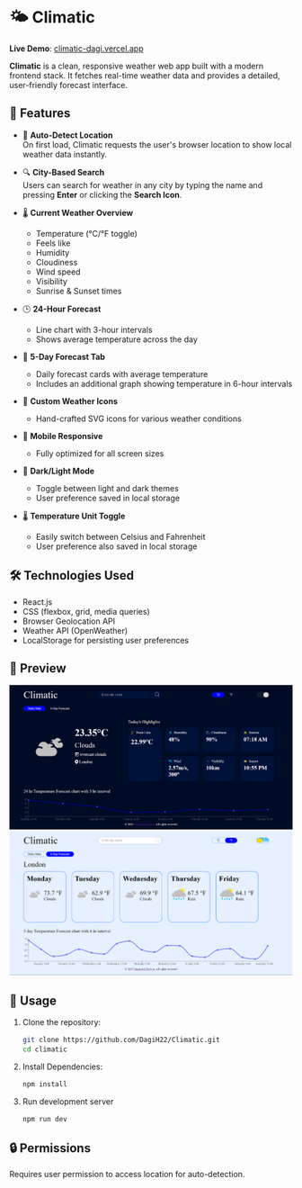# 🌤️ Climatic
**Live Demo**: [climatic-dagi.vercel.app](https://climatic-dagi.vercel.app/)

**Climatic** is a clean, responsive weather web app built with a modern frontend stack. It fetches real-time weather data and provides a detailed, user-friendly forecast interface.

## 🚀 Features

- 📍 **Auto-Detect Location**  
  On first load, Climatic requests the user's browser location to show local weather data instantly.

- 🔍 **City-Based Search**  
  Users can search for weather in any city by typing the name and pressing **Enter** or clicking the **Search Icon**.

- 🌡️ **Current Weather Overview**
  - Temperature (°C/°F toggle)
  - Feels like
  - Humidity
  - Cloudiness
  - Wind speed
  - Visibility
  - Sunrise & Sunset times

- 🕒 **24-Hour Forecast**
  - Line chart with 3-hour intervals
  - Shows average temperature across the day

- 📅 **5-Day Forecast Tab**
  - Daily forecast cards with average temperature
  - Includes an additional graph showing temperature in 6-hour intervals

- 🎨 **Custom Weather Icons**
  - Hand-crafted SVG icons for various weather conditions

- 📱 **Mobile Responsive**
  - Fully optimized for all screen sizes

- 🌙 **Dark/Light Mode**
  - Toggle between light and dark themes
  - User preference saved in local storage

- 🌡️ **Temperature Unit Toggle**
  - Easily switch between Celsius and Fahrenheit
  - User preference also saved in local storage

## 🛠️ Technologies Used

- React.js  
- CSS (flexbox, grid, media queries)  
- Browser Geolocation API  
- Weather API (OpenWeather)  
- LocalStorage for persisting user preferences

## 📸 Preview
![Dark mode screenshot](public/screenshots/climaticD.png)
![Light mode screenshot](public/screenshots/climaticL.png)


## 🧠 Usage

1. Clone the repository:
   ```bash
   git clone https://github.com/DagiH22/Climatic.git
   cd climatic
    ```
2. Install Dependencies:
    ```bash
    npm install
    ```
3. Run development server
    ```bash
    npm run dev
    ```
## 🔒 Permissions
Requires user permission to access location for auto-detection.